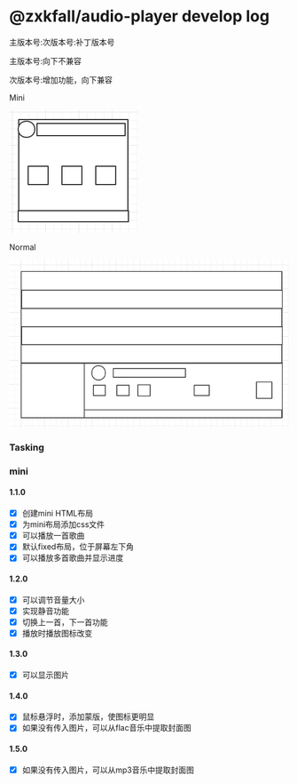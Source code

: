 # @zxkfall/audio-player develop log

主版本号:次版本号:补丁版本号

主版本号:向下不兼容

次版本号:增加功能，向下兼容



Mini

![image-20220421003221106](devLog.assets/image-20220421003221106.png)

Normal

![image-20220421003309098](devLog.assets/image-20220421003309098.png)







### Tasking

### mini

#### 1.1.0

- [x] 创建mini HTML布局
- [x] 为mini布局添加css文件
- [x] 可以播放一首歌曲
- [x] 默认fixed布局，位于屏幕左下角
- [x] 可以播放多首歌曲并显示进度

#### 1.2.0

- [x] 可以调节音量大小
- [x] 实现静音功能
- [x] 切换上一首，下一首功能
- [x] 播放时播放图标改变

#### 1.3.0

- [x] 可以显示图片

#### 1.4.0

- [x] 鼠标悬浮时，添加蒙版，使图标更明显
- [x] 如果没有传入图片，可以从flac音乐中提取封面图

#### 1.5.0

- [x] 如果没有传入图片，可以从mp3音乐中提取封面图



